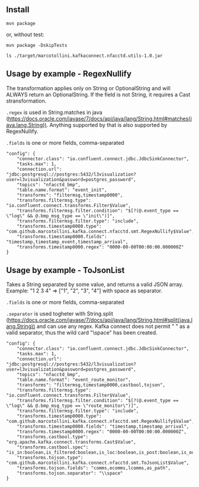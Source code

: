 ## Install
```
mvn package
```

or, without test:

```
mvn package -DskipTests
```

```
ls ./target/marcotollini.kafkaconnect.nfacctd.utils-1.0.jar
```

## Usage by example - RegexNullify
The transformation applies only on String or OptionalString and will ALWAYS return an OptionalString. If the field is not String, it requires a Cast stransformation.

`.regex` is used in String.matches in java (https://docs.oracle.com/javase/7/docs/api/java/lang/String.html#matches(java.lang.String)). Anything supported by that is also supported by RegexNullify.

`.fields` is one or more fields, comma-separated

```
"config": {
    "connector.class": "io.confluent.connect.jdbc.JdbcSinkConnector",
    "tasks.max": 1,
    "connection.url": "jdbc:postgresql://postgres:5432/l3visualization?user=l3visualization&password=postgres_password",
    "topics": "nfacctd_bmp",
    "table.name.format": "event_init",
    "transforms": "filtermsg,timestamp0000",
    "transforms.filtermsg.type": "io.confluent.connect.transforms.Filter$Value",
    "transforms.filtermsg.filter.condition": "$[?(@.event_type == \"log\" && @.bmp_msg_type == \"init\")]",
    "transforms.filtermsg.filter.type": "include",
    "transforms.timestamp0000.type": "com.github.marcotollini.kafka.connect.nfacctd.smt.RegexNullify$Value",
    "transforms.timestamp0000.fields": "timestamp,timestamp_event,timestamp_arrival",
    "transforms.timestamp0000.regex": "0000-00-00T00:00:00.000000Z"
}
```

## Usage by example - ToJsonList
Takes a String separated by some value, and returns a valid JSON array.
Example: "1 2 3 4" => ["1", "2", "3", "4"] with space as separator.

`.fields` is one or more fields, comma-separated

`.separator` is used togheter with String.split (https://docs.oracle.com/javase/7/docs/api/java/lang/String.html#split(java.lang.String)) and can use any regex. Kafka connect does not permit " " as a valid separator, thus the wild card "\\space" has been created.

```
"config": {
    "connector.class": "io.confluent.connect.jdbc.JdbcSinkConnector",
    "tasks.max": 1,
    "connection.url": "jdbc:postgresql://postgres:5432/l3visualization?user=l3visualization&password=postgres_password",
    "topics": "nfacctd_bmp",
    "table.name.format": "event_route_monitor",
    "transforms": "filtermsg,timestamp0000,castbool,tojson",
    "transforms.filtermsg.type": "io.confluent.connect.transforms.Filter$Value",
    "transforms.filtermsg.filter.condition": "$[?(@.event_type == \"log\" && @.bmp_msg_type == \"route_monitor\")]",
    "transforms.filtermsg.filter.type": "include",
    "transforms.timestamp0000.type": "com.github.marcotollini.kafka.connect.nfacctd.smt.RegexNullify$Value",
    "transforms.timestamp0000.fields": "timestamp,timestamp_arrival",
    "transforms.timestamp0000.regex": "0000-00-00T00:00:00.000000Z",
    "transforms.castbool.type": "org.apache.kafka.connect.transforms.Cast$Value",
    "transforms.castbool.spec": "is_in:boolean,is_filtered:boolean,is_loc:boolean,is_post:boolean,is_out:boolean",
    "transforms.tojson.type": "com.github.marcotollini.kafka.connect.nfacctd.smt.ToJsonList$Value",
    "transforms.tojson.fields": "comms,ecomms,lcomms,as_path",
    "transforms.tojson.separator": "\\space"
}
```